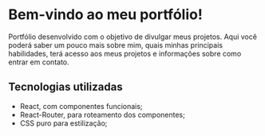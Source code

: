 # Bem-vindo ao meu portfólio!

Portfólio desenvolvido com o objetivo de divulgar meus projetos. Aqui você poderá saber um pouco mais sobre mim, quais minhas principais habilidades, terá acesso aos meus projetos e informações sobre como entrar em contato.

## Tecnologias utilizadas

  - React, com componentes funcionais;  
  - React-Router, para roteamento dos componentes;
  - CSS puro para estilização;
